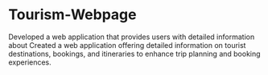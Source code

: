 # Tourism-Webpage
Developed a web application that provides users with detailed information about Created a web application offering detailed information on tourist destinations, bookings, and itineraries to enhance trip planning and booking experiences.
